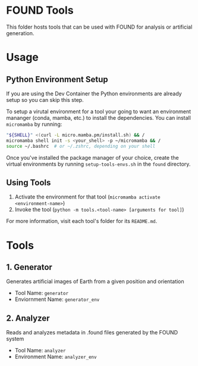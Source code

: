 # FOUND Tools
This folder hosts tools that can be used with FOUND for analysis or artificial generation.

# Usage
## Python Environment Setup
If you are using the Dev Container the Python environments are already setup so you can skip this step.  

To setup a virutal environment for a tool your going to want an environment mananger (conda, mamba, etc.) to install the dependencies. You can install `micromamba` by running:
```bash
"${SHELL}" <(curl -L micro.mamba.pm/install.sh) && /
micromamba shell init -s <your_shell> -p ~/micromamba && /
source ~/.bashrc  # or ~/.zshrc, depending on your shell
```
Once you've installed the package manager of your choice, create the virtual environments by running `setup-tools-envs.sh` in the `found` directory.

## Using Tools
1. Activate the environment for that tool (`micromamba activate <environment-name>`)
2. Invoke the tool (`python -m tools.<tool-name> [arguments for tool]`)

For more information, visit each tool's folder for its `README.md`.

# Tools
## 1. Generator
   
Generates artificial images of Earth from a given position and orientation
- Tool Name: `generator`
- Enviornment Name: `generator_env`

## 2. Analyzer

Reads and analyzes metadata in .found files generated by the FOUND system
- Tool Name: `analyzer`
- Environment Name: `analyzer_env`